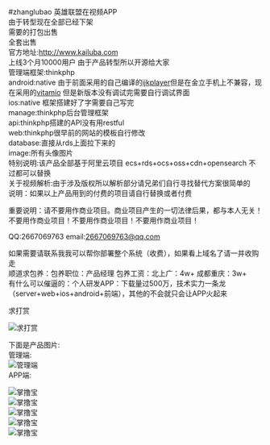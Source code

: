 #zhanglubao
英雄联盟在视频APP<br>
由于转型现在全部已经下架<br>
需要的打包出售<br>
全套出售<br>
官方地址:http://www.kailuba.com<br>
上线3个月10000用户 由于产品转型所以开源给大家<br>
管理端框架:thinkphp<br>
android:native 由于前面采用的自己编译的[ijkplayer](https://github.com/Bilibili/ijkplayer)但是在金立手机上不兼容，现在采用的[vitamio](https://www.vitamio.org/) 但是新版本没有调试完需要自行调试界面<br>
ios:native 框架搭建好了字需要自己写完<br>
manage:thinkphp后台管理框架<br>
api:thinkphp搭建的API没有用restful<br>
web:thinkphp很早前的网站的模板自行修改<br>
database:直接从rds上面拉下来的<br>
image:所有头像图片<br>
特别说明:该产品全部基于阿里云项目 ecs+rds+ocs+oss+cdn+opensearch 不过都可以替换<br>
关于视频解析:由于涉及版权所以解析部分请兄弟们自行寻找替代方案很简单的<br>
说明：如果以上产品用到的付费的项目请自行替换或者付费<br>

重要说明：请不要用作商业项目。商业项目产生的一切法律后果，都与本人无关！ 不要用作商业项目！不要用作商业项目！不要用作商业项目！

QQ:2667069763  email:2667069763@qq.com

如果需要请联系我我可以帮你部署整个系统（收费），如果看上域名了请一并收购走<br/>
顺道求包养：包养职位：产品经理 包养工资：北上广：4w+ 成都重庆：3w+  <br/>
有什么可以催逼的：个人研发APP：下载量过500万，技术实力一条龙（server+web+ios+android+前端），其他的不会就只会让APP火起来<br/>

求打赏<br/>
 
![求打赏](http://git.oschina.net/uploads/images/2016/0630/022726_47288d0d_620187.jpeg "求打赏")


下面是产品图片:<br>
管理端:<br>
![管理端](http://git.oschina.net/uploads/images/2016/0111/142539_128823fb_620187.png "管理端")<br>
APP端:<br>

![掌撸宝](http://git.oschina.net/uploads/images/2016/0111/141254_6bc2ba52_620187.jpeg "掌撸宝")<br>
![掌撸宝](http://git.oschina.net/uploads/images/2016/0111/141328_1e8f4f2a_620187.jpeg "掌撸宝")<br>
![掌撸宝](http://git.oschina.net/uploads/images/2016/0111/142633_ef6d0fe9_620187.jpeg "掌撸宝")<br>
![掌撸宝](http://git.oschina.net/uploads/images/2016/0111/142701_aab1aec7_620187.jpeg "掌撸宝")<br>
![掌撸宝](http://git.oschina.net/uploads/images/2016/0111/142724_da8923f7_620187.jpeg "掌撸宝")<br>